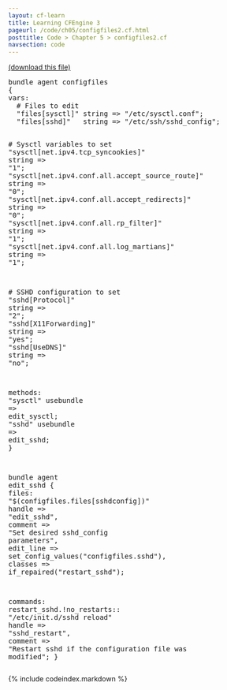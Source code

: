 ```yaml
---
layout: cf-learn
title: Learning CFEngine 3
pageurl: /code/ch05/configfiles2.cf.html
posttitle: Code > Chapter 5 > configfiles2.cf
navsection: code
---
```


[(download this file)](https://raw.github.com/zzamboni/cf-learn.info/master/src/ch05/configfiles2.cf)

<div class="highlight"><pre><span class="k">bundle</span> <span class="k">agent</span> <span class="nf">configfiles</span>
<span class="p">{</span>
<span class="kd">vars</span><span class="p">:</span>  
  <span class="c"># Files to edit</span>
  <span class="p">&quot;</span><span class="nv">files[sysctl]</span><span class="p">&quot;</span> <span class="kt">string</span> <span class="o">=&gt;</span> <span class="s">&quot;/etc/sysctl.conf&quot;</span><span class="p">;</span>
  <span class="p">&quot;</span><span class="nv">files[sshd]</span><span class="p">&quot;</span>   <span class="kt">string</span> <span class="o">=&gt;</span> <span class="s">&quot;/etc/ssh/sshd_config&quot;</span><span class="p">;</span>

  <span class="c"># Sysctl variables to set</span>
  <span class="p">&quot;</span><span class="nv">sysctl[net.ipv4.tcp_syncookies]</span><span class="p">&quot;</span>               <span class="kt">string</span> <span class="o">=&gt;</span> <span class="s">&quot;1&quot;</span><span class="p">;</span>
  <span class="p">&quot;</span><span class="nv">sysctl[net.ipv4.conf.all.accept_source_route]</span><span class="p">&quot;</span> <span class="kt">string</span> <span class="o">=&gt;</span> <span class="s">&quot;0&quot;</span><span class="p">;</span>
  <span class="p">&quot;</span><span class="nv">sysctl[net.ipv4.conf.all.accept_redirects]</span><span class="p">&quot;</span>    <span class="kt">string</span> <span class="o">=&gt;</span> <span class="s">&quot;0&quot;</span><span class="p">;</span>
  <span class="p">&quot;</span><span class="nv">sysctl[net.ipv4.conf.all.rp_filter]</span><span class="p">&quot;</span>           <span class="kt">string</span> <span class="o">=&gt;</span> <span class="s">&quot;1&quot;</span><span class="p">;</span>
  <span class="p">&quot;</span><span class="nv">sysctl[net.ipv4.conf.all.log_martians]</span><span class="p">&quot;</span>        <span class="kt">string</span> <span class="o">=&gt;</span> <span class="s">&quot;1&quot;</span><span class="p">;</span>

  <span class="c"># SSHD configuration to set</span>
  <span class="p">&quot;</span><span class="nv">sshd[Protocol]</span><span class="p">&quot;</span>                                <span class="kt">string</span> <span class="o">=&gt;</span> <span class="s">&quot;2&quot;</span><span class="p">;</span>
  <span class="p">&quot;</span><span class="nv">sshd[X11Forwarding]</span><span class="p">&quot;</span>                           <span class="kt">string</span> <span class="o">=&gt;</span> <span class="s">&quot;yes&quot;</span><span class="p">;</span>
  <span class="p">&quot;</span><span class="nv">sshd[UseDNS]</span><span class="p">&quot;</span>				  <span class="kt">string</span> <span class="o">=&gt;</span> <span class="s">&quot;no&quot;</span><span class="p">;</span>

<span class="kd">methods</span><span class="p">:</span>
  <span class="s">&quot;sysctl&quot;</span>  <span class="kr">usebundle</span> <span class="o">=&gt;</span> <span class="nf">edit_sysctl</span><span class="p">;</span>
  <span class="s">&quot;sshd&quot;</span>    <span class="kr">usebundle</span> <span class="o">=&gt;</span> <span class="nf">edit_sshd</span><span class="p">;</span>
<span class="p">}</span>

<span class="k">bundle</span> <span class="k">agent</span> <span class="nf">edit_sshd</span>
<span class="p">{</span>
<span class="kd">files</span><span class="p">:</span>
  <span class="s">&quot;</span><span class="si">$(configfiles.files[sshdconfig])</span><span class="s">&quot;</span>
    <span class="kr">handle</span> <span class="o">=&gt;</span> <span class="s">&quot;edit_sshd&quot;</span><span class="p">,</span>
    <span class="kr">comment</span> <span class="o">=&gt;</span> <span class="s">&quot;Set desired sshd_config parameters&quot;</span><span class="p">,</span>
    <span class="kr">edit_line</span> <span class="o">=&gt;</span> <span class="nf">set_config_values</span><span class="p">(</span><span class="s">&quot;configfiles.sshd&quot;</span><span class="p">),</span>
    <span class="kr">classes</span> <span class="o">=&gt;</span> <span class="nf">if_repaired</span><span class="p">(</span><span class="s">&quot;restart_sshd&quot;</span><span class="p">);</span>

<span class="kd">commands</span><span class="p">:</span>
  <span class="nc">restart_sshd.!no_restarts</span><span class="p">::</span>
    <span class="s">&quot;/etc/init.d/sshd reload&quot;</span>
      <span class="kr">handle</span> <span class="o">=&gt;</span> <span class="s">&quot;sshd_restart&quot;</span><span class="p">,</span>
      <span class="kr">comment</span> <span class="o">=&gt;</span> <span class="s">&quot;Restart sshd if the configuration file was modified&quot;</span><span class="p">;</span>
<span class="p">}</span>
</pre></div>


{% include codeindex.markdown %}
